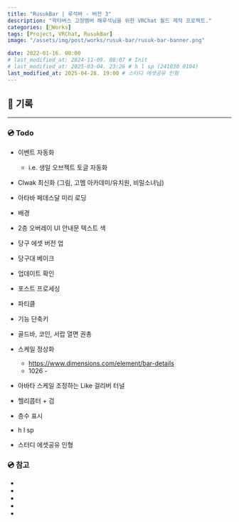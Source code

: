 ```yaml
---
title: "RusukBar | 루석바 - 버전 3"
description: "왁타버스 고정멤버 해루석님을 위한 VRChat 월드 제작 프로젝트."
categories: [🍇Works]
tags: [Project, VRChat, RusukBar]
image: "/assets/img/post/works/rusuk-bar/rusuk-bar-banner.png"

date: 2022-01-16. 00:00
# last_modified_at: 2024-11-09. 08:07 # Init
# last_modified_at: 2025-03-04. 23:26 # h l sp (241030 0104)
last_modified_at: 2025-04-28. 19:00 # 스터디 에셋공유 인형
---
```


## 📀 기록

---

### 💿 Todo

- 이벤트 자동화
  - i.e. 생일 오브젝트 토글 자동화

- Clwak 최신화 (그림, 고멤 아카데미/유치원, 비밀소녀님)

- 아타바 페데스달 미리 로딩
- 배경
- 2층 오버레이 UI 안내문 텍스트 색

- 당구 에셋 버전 업
- 당구대 베이크

- 업데이트 확인
- 포스트 프로세싱
- 파티클
- 기능 단축키

- 골드바, 코인, 서랍 열면 권총

- 스케일 정상화
  - <https://www.dimensions.com/element/bar-details>
  - 1026 -

- 아바타 스케일 조정하는 Like 걸리버 터널
- 헬리콥터 + 검
- 층수 표시

- h l sp
- 스터디 에셋공유 인형

### 💿 참고

- [](https://x.com/Lu_Ra_999/status/1820398324736041394)
- [](https://x.com/Seoran0715/status/1837496909155782829)
- [](https://x.com/n4rGm5DmrVXXz6I/status/1751506246874861777)
- [](https://x.com/gunsnrosesgirl3/status/1737362338578079964)
- [](https://x.com/Mori_vrc/status/1692331315893535213)

